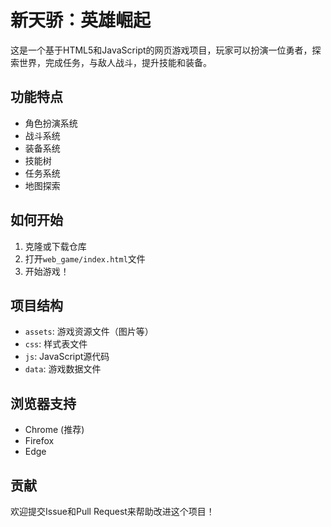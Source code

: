# 新天骄：英雄崛起

这是一个基于HTML5和JavaScript的网页游戏项目，玩家可以扮演一位勇者，探索世界，完成任务，与敌人战斗，提升技能和装备。

## 功能特点

- 角色扮演系统
- 战斗系统
- 装备系统
- 技能树
- 任务系统
- 地图探索

## 如何开始

1. 克隆或下载仓库
2. 打开`web_game/index.html`文件
3. 开始游戏！

## 项目结构

- `assets`: 游戏资源文件（图片等）
- `css`: 样式表文件
- `js`: JavaScript源代码
- `data`: 游戏数据文件

## 浏览器支持

- Chrome (推荐)
- Firefox
- Edge

## 贡献

欢迎提交Issue和Pull Request来帮助改进这个项目！